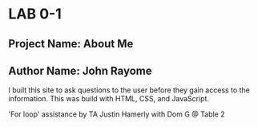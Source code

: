 # LAB 0-1

## Project Name: About Me

## Author Name: John Rayome

I built this site to ask questions to the user before they gain access to the information. This was build with HTML, CSS, and JavaScript.

'For loop' assistance by TA Justin Hamerly with Dom G @ Table 2
